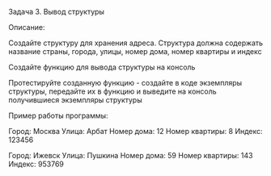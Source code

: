 Задача 3. Вывод структуры

Описание:

Создайте структуру для хранения адреса. Структура должна содержать название страны, города, улицы, номер дома, номер квартиры и индекс

Создайте функцию для вывода структуры на консоль

Протестируйте созданную функцию - создайте в коде экземпляры структуры, передайте их в функцию и выведите на консоль получившиеся экземпляры структуры

Пример работы программы:

Город: Москва
Улица: Арбат
Номер дома: 12
Номер квартиры: 8
Индекс: 123456

Город: Ижевск
Улица: Пушкина
Номер дома: 59
Номер квартиры: 143
Индекс: 953769
